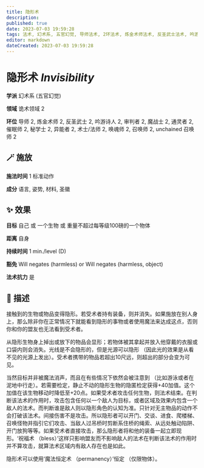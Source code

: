 ```yaml
---
title: 隐形术
description: 
published: true
date: 2023-07-03 19:59:28
tags: 法术, 幻术系, 五官幻觉, 导师法术, 2环法术, 炼金术师法术, 反圣武士法术, 吟游诗人法术, 审判者法术, 魔战士法术, 通灵者法术, 催眠师法术, 秘学士法术, 异能者法术, 术士/法师法术, 唤魂师法术, 召唤师法术, unchained 召唤师法术, 诡术领域
editor: markdown
dateCreated: 2023-07-03 19:59:28
---
```


# **隐形术** *Invisibility*

**学派** 幻术系 (五官幻觉) 

**领域** 诡术领域 2

**环位** 导师 2, 炼金术师 2, 反圣武士 2, 吟游诗人 2, 审判者 2, 魔战士 2, 通灵者 2, 催眠师 2, 秘学士 2, 异能者 2, 术士/法师 2, 唤魂师 2, 召唤师 2, unchained 召唤师 2

## 🪄 施放

**施法时间** 1 标准动作

**成分** 语言, 姿势, 材料, 圣徽

## ✨ 效果 

**目标** 自己 或 一个生物 或 重量不超过每等级100磅的一个物体 

**距离** 自身  

**持续时间** 1 min./level (D) 

**豁免** Will negates (harmless) or Will negates (harmless, object)

**法术抗力** 是

## 📖 描述

接触到的生物或物品变得隐形。若受术者持有装备，则并消失。如果施放在别人身上，那么除非你在正常情况下就能看到隐形的事物或者使用魔法来达成这点，否则你和你的盟友也无法看到受术者。

从隐形生物身上掉出或放下的物品会显形；若物体被其拿起并放入他穿戴的衣服或口袋内则会消失。光线是不会隐形的，但是光源可以隐形 （因此光的效果是从看不见的光源上发出）。受术者携带的物品若超出10尺远，则超出的部分会变为可见。

当然目标并非被魔法消声，而且在有些情况下依然会被注意到 （比如游泳或者在泥地中行走）。若需要检定，静止不动的隐形生物的隐匿检定获得+40加值。这个加值在该生物移动时降低至+20点。如果受术者攻击任何生物，则法术结束。在判断该法术的作用时，攻击包含任何以一个敌人为目标，或者区域及效果内包含一个敌人的法术。而判断谁是敌人则以隐形角色的认知为准。只针对无主物品的动作不会打破该法术。间接伤害不是攻击。所以隐形者可以开门、交谈、进食、爬楼梯、召唤怪物并指引它们攻击、当敌人过吊桥时剪断系住桥的绳索、从远处触动陷阱、开门放狗等等。如果受术者直接攻击，那么隐形者将和他的装备一起立即现形。‘祝福术 （bless）’这样只影响盟友而不影响敌人的法术在判断该法术的作用时并不算攻击，就算法术区域内有敌人存在也是如此。

隐形术可以使用‘魔法恒定术 （permanency）’恒定 （仅限物体）。
    